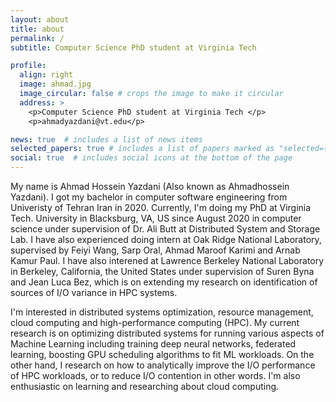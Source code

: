 ```yaml
---
layout: about
title: about
permalink: /
subtitle: Computer Science PhD student at Virginia Tech

profile:
  align: right
  image: ahmad.jpg
  image_circular: false # crops the image to make it circular
  address: >
    <p>Computer Science PhD student at Virginia Tech </p>
    <p>ahmadyazdani@vt.edu</p>

news: true  # includes a list of news items
selected_papers: true # includes a list of papers marked as "selected={true}"
social: true  # includes social icons at the bottom of the page
---
```


My name is Ahmad Hossein Yazdani (Also known as Ahmadhossein Yazdani). I got my bachelor in computer software engineering from Univeristy of Tehran Iran in 2020. Currently, I'm doing my PhD at Virginia Tech. University in Blacksburg, VA, US since August 2020 in computer science under supervision of Dr. Ali Butt at Distributed System and Storage Lab. I have also experienced doing intern at Oak Ridge National Laboratory, supervised by Feiyi Wang, Sarp Oral, Ahmad Maroof Karimi and Arnab Kamur Paul. I have also interened at Lawrence Berkeley National Laboratory in Berkeley, California, the United States under supervision of Suren Byna and Jean Luca Bez, which is on extending my research on identification of sources of I/O variance in HPC systems.

I'm interested in distributed systems optimization, resource management, cloud computing and high-performance computing (HPC). My current research is on optimizing distributed systems for running various aspects of Machine Learning including training deep neural networks, federated learning, boosting GPU scheduling algorithms to fit ML workloads. On the other hand, I research on how to analytically improve the I/O performance of HPC workloads, or to reduce I/O contention in other words. I'm also enthusiastic on learning and researching about cloud computing.